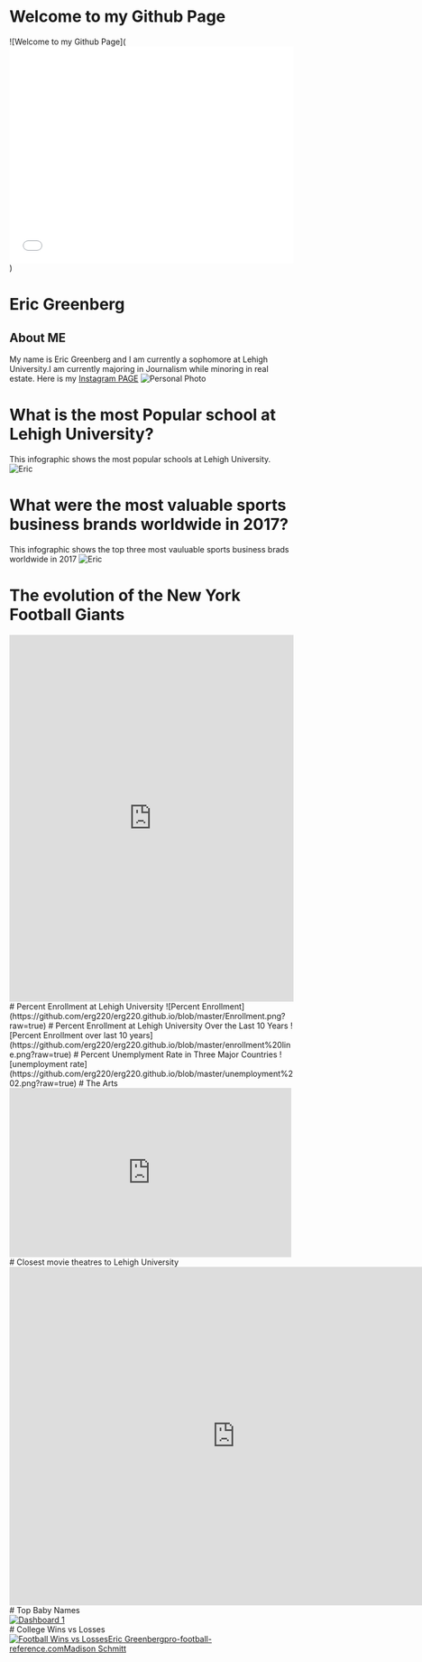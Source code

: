 # Welcome to my Github Page
![Welcome to my Github Page](<iframe src="//www.pixton.com/embed/fclwlw60" frameborder="0" width="100%" height="384" allowfullscreen></iframe>)
# Eric Greenberg
## About ME
My name is Eric Greenberg and I am currently a sophomore at Lehigh University.I am currently majoring in Journalism while minoring in real estate.
Here is my [Instagram PAGE](https://www.instagram.com/egreenberg22/?hl=en)
![Personal Photo](https://github.com/erg220/erg220.github.io/blob/master/IMG_1319-2.JPG?raw=true)
# What is the most Popular school at Lehigh University?
This infographic shows the most popular schools at Lehigh University.
![Eric](https://github.com/erg220/erg220.github.io/blob/master/What%20is%20the%20most%20popular%20school%20at%20Lehigh%20University.png?raw=true)
# What were the most valuable sports business brands worldwide in 2017?
This infographic shows the top three most vauluable sports business brads worldwide in 2017
![Eric](https://github.com/erg220/erg220.github.io/blob/master/Top%20Sports%20Industry.png?raw=true)
# The evolution of the New York Football Giants
<iframe src='https://cdn.knightlab.com/libs/timeline3/latest/embed/index.html?source=1P47pyIKBsMU_VediZlUB69qFDTgJNhaerujYdMcztMw&font=Default&lang=en&initial_zoom=2&height=650' width='100%' height='650' webkitallowfullscreen mozallowfullscreen allowfullscreen frameborder='0'></iframe>
# Percent Enrollment at Lehigh University
![Percent Enrollment](https://github.com/erg220/erg220.github.io/blob/master/Enrollment.png?raw=true)
# Percent Enrollment at Lehigh University Over the Last 10 Years
![Percent Enrollment over last 10 years](https://github.com/erg220/erg220.github.io/blob/master/enrollment%20line.png?raw=true)
# Percent Unemplyment Rate in Three Major Countries
![unemployment rate](https://github.com/erg220/erg220.github.io/blob/master/unemployment%202.png?raw=true)
# The Arts
<iframe width="500" height="300" scrolling="no" frameborder="no" src="https://fusiontables.google.com/embedviz?q=select+col0+from+1ES-9RgcWrhbLBeLUF0cyEyg1BC_kvQL5uNq_BnxC&amp;viz=MAP&amp;h=false&amp;lat=40.61475136179453&amp;lng=-75.35810427607417&amp;t=1&amp;z=14&amp;l=col0&amp;y=2&amp;tmplt=3&amp;hml=ONE_COL_LAT_LNG"></iframe>
# Closest movie theatres to Lehigh University
<iframe width="800" height="600" scrolling="no" frameborder="no" src="https://fusiontables.google.com/embedviz?q=select+col0+from+1Tih0Sw0o1_ZwE-s447cQPJ_PX1AhElS8oXkws2KI&amp;viz=MAP&amp;h=false&amp;lat=40.88257897330819&amp;lng=-75.43456579296873&amp;t=1&amp;z=8&amp;l=col0&amp;y=2&amp;tmplt=2&amp;hml=ONE_COL_LAT_LNG"></iframe>
# Top Baby Names
<div class='tableauPlaceholder' id='viz1519241062698' style='position: relative'><noscript><a href='#'><img alt='Dashboard 1 ' src='https:&#47;&#47;public.tableau.com&#47;static&#47;images&#47;C6&#47;C6YKF7YM8&#47;1_rss.png' style='border: none' /></a></noscript><object class='tableauViz'  style='display:none;'><param name='host_url' value='https%3A%2F%2Fpublic.tableau.com%2F' /> <param name='embed_code_version' value='3' /> <param name='path' value='shared&#47;C6YKF7YM8' /> <param name='toolbar' value='yes' /><param name='static_image' value='https:&#47;&#47;public.tableau.com&#47;static&#47;images&#47;C6&#47;C6YKF7YM8&#47;1.png' /> <param name='animate_transition' value='yes' /><param name='display_static_image' value='yes' /><param name='display_spinner' value='yes' /><param name='display_overlay' value='yes' /><param name='display_count' value='yes' /><param name='filter' value='publish=yes' /></object></div><script type='text/javascript'>var divElement = document.getElementById('viz1519241062698'); var vizElement = divElement.getElementsByTagName('object')[0];                    vizElement.style.width='100%';vizElement.style.height=(divElement.offsetWidth*0.75)+'px'; var scriptElement = document.createElement('script');scriptElement.src ='https://public.tableau.com/javascripts/api/viz_v1.js';                    vizElement.parentNode.insertBefore(scriptElement, vizElement);</script>
# College Wins vs Losses
<div class='tableauPlaceholder' id='viz1519245957608' style='position: relative'><noscript><a href='#'><img alt='Football Wins vs LossesEric Greenbergpro-football-reference.comMadison Schmitt ' src='https:&#47;&#47;public.tableau.com&#47;static&#47;images&#47;Co&#47;CollegeFootballWinsvsLosses&#47;FootballWinsvsLosses&#47;1_rss.png' style='border: none' /></a></noscript><object class='tableauViz'  style='display:none;'><param name='host_url' value='https%3A%2F%2Fpublic.tableau.com%2F' /> <param name='embed_code_version' value='3' /> <param name='site_root' value='' /><param name='name' value='CollegeFootballWinsvsLosses&#47;FootballWinsvsLosses' /><param name='tabs' value='no' /><param name='toolbar' value='yes' /><param name='static_image' value='https:&#47;&#47;public.tableau.com&#47;static&#47;images&#47;Co&#47;CollegeFootballWinsvsLosses&#47;FootballWinsvsLosses&#47;1.png' /> <param name='animate_transition' value='yes' /><param name='display_static_image' value='yes' /><param name='display_spinner' value='yes' /><param name='display_overlay' value='yes' /><param name='display_count' value='yes' /><param name='filter' value='publish=yes' /></object></div><script type='text/javascript'>var divElement = document.getElementById('viz1519245957608');var vizElement = divElement.getElementsByTagName('object')[0]; vizElement.style.width='1016px';vizElement.style.height='991px';var scriptElement = document.createElement('script');         scriptElement.src = 'https://public.tableau.com/javascripts/api/viz_v1.js';                  vizElement.parentNode.insertBefore(scriptElement, vizElement);</script>

